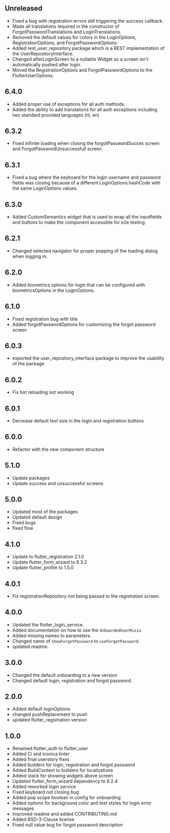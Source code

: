 ## Unreleased
- Fixed a bug with registration errors still triggering the success callback.
- Made all translations required in the constructor of ForgotPasswordTranslations and LoginTranslations.
- Removed the default values for colors in the LoginOptions, RegistrationOptions, and ForgotPasswordOptions.
- Added rest_user_repository package which is a REST implementation of the UserRepositoryInterface.
- Changed afterLoginScreen to a nullable Widget so a screen isn't automatically pushed after login.
- Moved the RegistrationOptions and ForgotPasswordOptions to the FlutterUserOptions.

## 6.4.0

- Added proper use of exceptions for all auth methods.
- Added the ability to add translations for all auth exceptions including two standard provided languages (nl, en)

## 6.3.2

- Fixed infinite loading when closing the forgotPasswordSucces screen and ForgotPasswordUnsuccessfull screen.

## 6.3.1

- Fixed a bug where the keyboard for the login username and password fields was closing because of a different LoginOptions.hashCode with the same LoginOptions values.

## 6.3.0

- Added CustomSemantics widget that is used to wrap all the inputfields and buttons to make the component accessible for e2e testing.

## 6.2.1

- Changed selected navigator for proper popping of the loading dialog when logging in.

## 6.2.0

- Added biometrics options for login that can be configured with biometricsOptions in the LoginOptions.

## 6.1.0

- Fixed registration bug with title
- Added forgotPasswordOptions for customizing the forgot password screen

## 6.0.3

- exported the user_repository_interface package to improve the usability of the package

## 6.0.2

- Fix hot reloading not working

## 6.0.1

- Decrease default text size in the login and registration buttons

## 6.0.0

- Refactor with the new component structure

## 5.1.0

- Update packages
- Update success and unsuccessful screens

## 5.0.0

- Updated most of the packages
- Updated default design
- Fixed bugs
- fixed flow


## 4.1.0

- Update to flutter_registration 2.1.0
- Update flutter_form_wizard to 6.3.2
- Update flutter_profile to 1.5.0

## 4.0.1

- Fix registrationRepository not being passed to the registration screen.

## 4.0.0

- Updated the flutter_login_service.
- Added documentation on how to use the `OnboardedUserMixin`.
- Added missing names to parameters.
- Changed name of `showForgotPassword` to `useForgotPassword`.
- updated readme.


## 3.0.0
- Changed the default onboarding to a new version
- Changed default login, registration and forgot password.


## 2.0.0
- Added default loginOptions
- changed pushReplacement to push
- updated flutter_registration version


## 1.0.0

- Renamed flutter_auth to flutter_user
- Added Ci and iconica linter
- Added final userstory fixes
- Added builders for login, registration and forgot password
- Added BuildContext to builders for localizations
- Added stack for showing widgets above screen
- Updated flutter_form_wizard dependency to 6.2.4
- Added reworked login service
- Fixed keyboard not closing bug
- Added pop scope boolean in config for onboarding
- Added options for background color and text styles for login error messages
- Improved readme and added CONTRIBUTING.md
- Added BSD-3-Clause license
- Fixed null value bug for forgot password description


